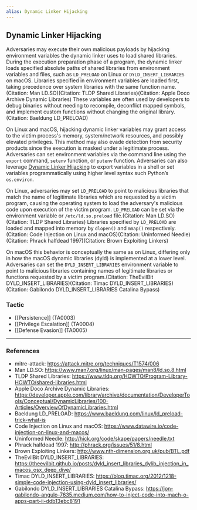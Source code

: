 ```yaml
---
alias: Dynamic Linker Hijacking
---
```


## Dynamic Linker Hijacking

Adversaries may execute their own malicious payloads by hijacking environment variables the dynamic linker uses to load shared libraries. During the execution preparation phase of a program, the dynamic linker loads specified absolute paths of shared libraries from environment variables and files, such as <code>LD_PRELOAD</code> on Linux or <code>DYLD_INSERT_LIBRARIES</code> on macOS. Libraries specified in environment variables are loaded first, taking precedence over system libraries with the same function name.(Citation: Man LD.SO)(Citation: TLDP Shared Libraries)(Citation: Apple Doco Archive Dynamic Libraries) These variables are often used by developers to debug binaries without needing to recompile, deconflict mapped symbols, and implement custom functions without changing the original library.(Citation: Baeldung LD_PRELOAD)

On Linux and macOS, hijacking dynamic linker variables may grant access to the victim process's memory, system/network resources, and possibly elevated privileges. This method may also evade detection from security products since the execution is masked under a legitimate process. Adversaries can set environment variables via the command line using the <code>export</code> command, <code>setenv</code> function, or <code>putenv</code> function. Adversaries can also leverage [Dynamic Linker Hijacking](https://attack.mitre.org/techniques/T1574/006) to export variables in a shell or set variables programmatically using higher level syntax such Python’s <code>os.environ</code>.

On Linux, adversaries may set <code>LD_PRELOAD</code> to point to malicious libraries that match the name of legitimate libraries which are requested by a victim program, causing the operating system to load the adversary's malicious code upon execution of the victim program. <code>LD_PRELOAD</code> can be set via the environment variable or <code>/etc/ld.so.preload</code> file.(Citation: Man LD.SO)(Citation: TLDP Shared Libraries) Libraries specified by <code>LD_PRELOAD</code> are loaded and mapped into memory by <code>dlopen()</code> and <code>mmap()</code> respectively.(Citation: Code Injection on Linux and macOS)(Citation: Uninformed Needle) (Citation: Phrack halfdead 1997)(Citation: Brown Exploiting Linkers) 

On macOS this behavior is conceptually the same as on Linux, differing only in how the macOS dynamic libraries (dyld) is implemented at a lower level. Adversaries can set the <code>DYLD_INSERT_LIBRARIES</code> environment variable to point to malicious libraries containing names of legitimate libraries or functions requested by a victim program.(Citation: TheEvilBit DYLD_INSERT_LIBRARIES)(Citation: Timac DYLD_INSERT_LIBRARIES)(Citation: Gabilondo DYLD_INSERT_LIBRARIES Catalina Bypass) 


### Tactic

- [[Persistence]] (TA0003)
- [[Privilege Escalation]] (TA0004)
- [[Defense Evasion]] (TA0005)


---
### References

- mitre-attack: https://attack.mitre.org/techniques/T1574/006
- Man LD.SO: https://www.man7.org/linux/man-pages/man8/ld.so.8.html
- TLDP Shared Libraries: https://www.tldp.org/HOWTO/Program-Library-HOWTO/shared-libraries.html
- Apple Doco Archive Dynamic Libraries: https://developer.apple.com/library/archive/documentation/DeveloperTools/Conceptual/DynamicLibraries/100-Articles/OverviewOfDynamicLibraries.html
- Baeldung LD_PRELOAD: https://www.baeldung.com/linux/ld_preload-trick-what-is
- Code Injection on Linux and macOS: https://www.datawire.io/code-injection-on-linux-and-macos/
- Uninformed Needle: http://hick.org/code/skape/papers/needle.txt
- Phrack halfdead 1997: http://phrack.org/issues/51/8.html
- Brown Exploiting Linkers: http://www.nth-dimension.org.uk/pub/BTL.pdf
- TheEvilBit DYLD_INSERT_LIBRARIES: https://theevilbit.github.io/posts/dyld_insert_libraries_dylib_injection_in_macos_osx_deep_dive/
- Timac DYLD_INSERT_LIBRARIES: https://blog.timac.org/2012/1218-simple-code-injection-using-dyld_insert_libraries/
- Gabilondo DYLD_INSERT_LIBRARIES Catalina Bypass: https://jon-gabilondo-angulo-7635.medium.com/how-to-inject-code-into-mach-o-apps-part-ii-ddb13ebc8191
